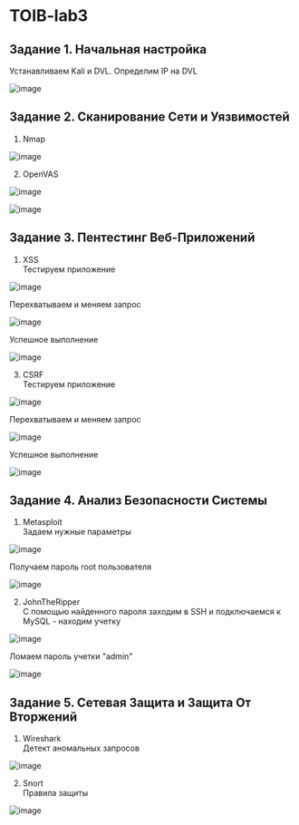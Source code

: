 # TOIB-lab3
## Задание 1. Начальная настройка

Устанавливаем Kali и DVL. Определим IP на DVL

![image](https://github.com/Vladislav789k/TOIB-lab3/assets/71137501/f58097e6-86ee-41c4-ad37-0fcf3fb41e65)


## Задание 2. Сканирование Сети и Уязвимостей

1. Nmap

![image](https://github.com/Vladislav789k/TOIB-lab3/assets/71137501/4895eb63-e9d4-4440-a453-f2e466decb7a)


2. OpenVAS

![image](https://github.com/Vladislav789k/TOIB-lab3/assets/71137501/b91cb162-aa9d-4c66-8eac-5606051d9884)

![image](https://github.com/Vladislav789k/TOIB-lab3/assets/71137501/00bcec5d-91b8-4c47-9324-fed8e285bd8e)


## Задание 3. Пентестинг Веб-Приложений
1. XSS<br>
Тестируем приложение

![image](https://github.com/Vladislav789k/TOIB-lab3/assets/71137501/4e8a23cc-bdc9-40c0-81bd-2327e06963a0)


Перехватываем и меняем запрос

![image](https://github.com/Vladislav789k/TOIB-lab3/assets/71137501/64657488-9842-4e15-a464-947697f5e264)


Успешное выполнение

![image](https://github.com/Vladislav789k/TOIB-lab3/assets/71137501/a445ae24-fd4f-4c29-8381-6fb88ab51445)


3. CSRF<br>
Тестируем приложение

![image](https://github.com/Vladislav789k/TOIB-lab3/assets/71137501/f7ac0ee9-07e8-4984-8111-359c24307e83)


Перехватываем и меняем запрос

![image](https://github.com/Vladislav789k/TOIB-lab3/assets/71137501/c2a726f5-b72c-4796-8bb3-b5775ad24472)


Успешное выполнение

![image](https://github.com/Vladislav789k/TOIB-lab3/assets/71137501/cf45a7bd-5e88-41ed-ac9e-2d110ea13213)


## Задание 4. Анализ Безопасности Системы

1. Metasploit<br>
Задаем нужные параметры
 
![image](https://github.com/Vladislav789k/TOIB-lab3/assets/71137501/29bf2edc-b8f8-479b-8b0c-e745db8b51d6)


Получаем пароль root пользователя

![image](https://github.com/Vladislav789k/TOIB-lab3/assets/71137501/44a8cb8c-1ab0-476e-8d1d-c45f25063af3)


2. JohnTheRipper<br>
С помощью найденного пароля заходим в SSH и подключаемся к MySQL - находим учетку
 
![image](https://github.com/Vladislav789k/TOIB-lab3/assets/71137501/a4462d56-b474-42ba-8b84-a3df6730e5ce)


Ломаем пароль учетки "admin"

![image](https://github.com/Vladislav789k/TOIB-lab3/assets/71137501/19829e5b-052c-49cf-9b89-ae5f8b1d214e)


## Задание 5. Сетевая Защита и Защита От Вторжений

1. Wireshark<br>
Детект аномальных запросов

![image](https://github.com/Vladislav789k/TOIB-lab3/assets/71137501/abb48bef-1d2b-400f-999f-3123fa447330)


2. Snort<br>
Правила защиты

![image](https://github.com/Vladislav789k/TOIB-lab3/assets/71137501/3abd5340-d0ef-4aaf-98f4-67ccddd8eede)

